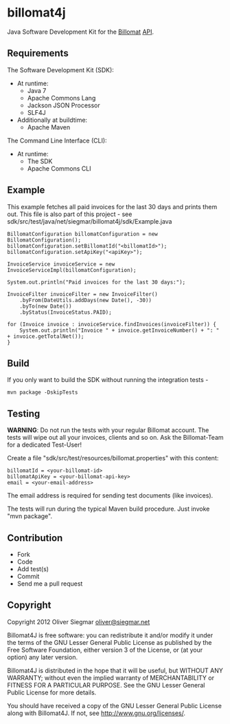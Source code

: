 billomat4j
==========

Java Software Development Kit for the [Billomat](http://www.billomat.com/) [API](http://www.billomat.com/api).


Requirements
------------

The Software Development Kit (SDK):

- At runtime:
    - Java 7
    - Apache Commons Lang
    - Jackson JSON Processor
    - SLF4J
- Additionally at buildtime:
    - Apache Maven

The Command Line Interface (CLI):

- At runtime:
    - The SDK
    - Apache Commons CLI


Example
-------

This example fetches all paid invoices for the last 30 days and prints them out. This file is also part of this project - see sdk/src/test/java/net/siegmar/billomat4j/sdk/Example.java

    BillomatConfiguration billomatConfiguration = new BillomatConfiguration();
    billomatConfiguration.setBillomatId("<billomatId>");
    billomatConfiguration.setApiKey("<apiKey>");

    InvoiceService invoiceService = new InvoiceServiceImpl(billomatConfiguration);

    System.out.println("Paid invoices for the last 30 days:");

    InvoiceFilter invoiceFilter = new InvoiceFilter()
        .byFrom(DateUtils.addDays(new Date(), -30))
        .byTo(new Date())
        .byStatus(InvoiceStatus.PAID);

    for (Invoice invoice : invoiceService.findInvoices(invoiceFilter)) {
        System.out.println("Invoice " + invoice.getInvoiceNumber() + ": " + invoice.getTotalNet());
    }


Build
-----

If you only want to build the SDK without running the integration tests -

    mvn package -DskipTests


Testing
-------

**WARNING**: Do not run the tests with your regular Billomat account. The tests will wipe out all your invoices, clients and so on. Ask the Billomat-Team for a dedicated Test-User!

Create a file "sdk/src/test/resources/billomat.properties" with this content:

    billomatId = <your-billomat-id>
    billomatApiKey = <your-billomat-api-key>
    email = <your-email-address>

The email address is required for sending test documents (like invoices).

The tests will run during the typical Maven build procedure. Just invoke "mvn package".


Contribution
------------

- Fork
- Code
- Add test(s)
- Commit
- Send me a pull request


Copyright
---------

Copyright 2012 Oliver Siegmar <oliver@siegmar.net>

Billomat4J is free software: you can redistribute it and/or modify
it under the terms of the GNU Lesser General Public License as published by
the Free Software Foundation, either version 3 of the License, or
(at your option) any later version.

Billomat4J is distributed in the hope that it will be useful,
but WITHOUT ANY WARRANTY; without even the implied warranty of
MERCHANTABILITY or FITNESS FOR A PARTICULAR PURPOSE.  See the
GNU Lesser General Public License for more details.

You should have received a copy of the GNU Lesser General Public License
along with Billomat4J.  If not, see <http://www.gnu.org/licenses/>.

